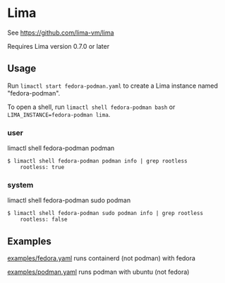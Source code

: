 # Lima

See <https://github.com/lima-vm/lima>

Requires Lima version 0.7.0 or later

## Usage
Run `limactl start fedora-podman.yaml` to create a Lima instance named "fedora-podman".

To open a shell, run `limactl shell fedora-podman bash` or `LIMA_INSTANCE=fedora-podman lima`.

### user

limactl shell fedora-podman podman

```console
$ limactl shell fedora-podman podman info | grep rootless
    rootless: true
```

### system

limactl shell fedora-podman sudo podman

```console
$ limactl shell fedora-podman sudo podman info | grep rootless
    rootless: false
```

## Examples

[examples/fedora.yaml](examples/fedora.yaml) runs containerd (not podman) with fedora

[examples/podman.yaml](examples/podman.yaml) runs podman with ubuntu (not fedora)

